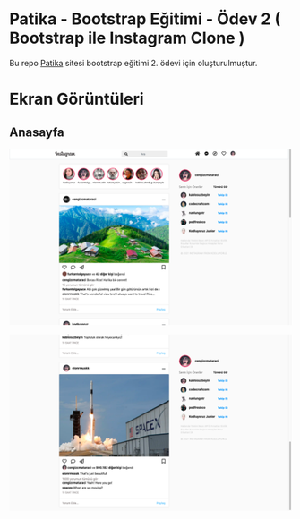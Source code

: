 # Patika - Bootstrap Eğitimi - Ödev 2 ( Bootstrap ile Instagram Clone )
Bu repo [Patika](http://www.patika.dev) sitesi bootstrap eğitimi 2. ödevi için oluşturulmuştur.


# Ekran Görüntüleri

## Anasayfa
![anasayfa 1](screenshot/1.png)

![anasayfa 1](screenshot/2.png)

